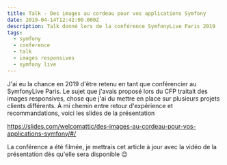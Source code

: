 ```yaml
---
title: Talk - Des images au cordeau pour vos applications Symfony
date: 2019-04-14T12:42:00.000Z
description: Talk donné lors de la conférence SymfonyLive Paris 2019
tags:
  - symfony
  - conference
  - talk
  - images responsives
  - symfony live
---
```

J'ai eu la chance en 2019 d'être retenu en tant que conférencier au SymfonyLive Paris. Le sujet que j'avais proposé lors du CFP traitait des images responsives, chose que j'ai du mettre en place sur plusieurs projets clients différents. À mi chemin entre retour d'expérience et recommandations, voici les slides de la présentation 

<https://slides.com/welcomattic/des-images-au-cordeau-pour-vos-applications-symfony/#/>

La conférence a été filmée, je mettrais cet article à jour avec la vidéo de la présentation dès qu'elle sera disponible 😉
